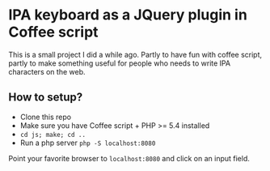 # IPA keyboard as a JQuery plugin in Coffee script
This is a small project I did a while ago. Partly to have fun with coffee script,
partly to make something useful for people who needs to write IPA characters on 
the web.

## How to setup?
* Clone this repo
* Make sure you have Coffee script  + PHP >= 5.4 installed
* `cd js; make; cd ..`
* Run a php server `php -S localhost:8080`

Point your favorite browser to `localhost:8080` and click on an input field.
